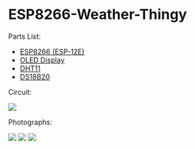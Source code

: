 # ESP8266-Weather-Thingy

Parts List:

* [ESP8266 (ESP-12E)](http://amzn.com/B0179SW31O)
* [OLED Display](http://www.amazon.com/gp/product/B00O2LLT30?psc=1&redirect=true&ref_=oh_aui_detailpage_o03_s00)
* [DHT11](http://www.amazon.com/gp/product/B00BXWUWRA?psc=1&redirect=true&ref_=oh_aui_detailpage_o03_s02)
* [DS18B20](http://www.amazon.com/gp/product/B00FR1BUUG?psc=1&redirect=true&ref_=oh_aui_detailpage_o00_s00)

Circuit:

![](http://i.imgur.com/UMCIsZN.png)

Photographs:

![](https://i.imgur.com/ejOHLyW.jpg)
![](https://i.imgur.com/XUUmpCu.jpg)
![](https://i.imgur.com/8HbzT2o.jpg)
